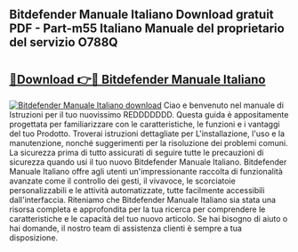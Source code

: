## Bitdefender Manuale Italiano Download gratuit PDF - Part-m55 Italiano Manuale del proprietario del servizio O788Q

# <h2><a href="http://dfb4u7.blite.top/?on=Bitdefender+Manuale+Italiano">🔗Download 👉🔴 Bitdefender Manuale Italiano</a></h2>

[![Bitdefender Manuale Italiano download](https://i.imgur.com/lujVjoI.png)](http://dfb4u7.blite.top/?on=Bitdefender+Manuale+Italiano)
Ciao e benvenuto nel manuale di Istruzioni per il tuo nuovissimo REDDDDDDD. Questa guida è appositamente progettata per familiarizzare con le caratteristiche, le funzioni e i vantaggi del tuo Prodotto. Troverai istruzioni dettagliate per L'installazione, l'uso e la manutenzione, nonché suggerimenti per la risoluzione dei problemi comuni. La sicurezza prima di tutto assicurati di seguire tutte le precauzioni di sicurezza quando usi il tuo nuovo Bitdefender Manuale Italiano. Bitdefender Manuale Italiano offre agli utenti un'impressionante raccolta di funzionalità avanzate come il controllo dei gesti, il vivavoce, le scorciatoie personalizzabili e le attività automatizzate, tutte facilmente accessibili dall'interfaccia. Riteniamo che Bitdefender Manuale Italiano sia stata una risorsa completa e approfondita per la tua ricerca per comprendere le caratteristiche e le capacità del tuo nuovo articolo. Se hai bisogno di aiuto o hai domande, il nostro team di assistenza clienti è sempre a tua disposizione.

